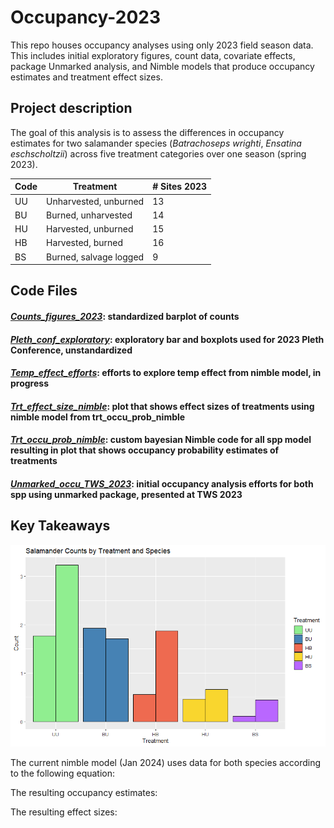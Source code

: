 # Occupancy-2023

This repo houses occupancy analyses using only 2023 field season data. This includes initial exploratory figures, count data, covariate effects, package Unmarked analysis, and Nimble models that produce occupancy estimates and treatment effect sizes.

## Project description

The goal of this analysis is to assess the differences in occupancy estimates for two salamander species (*Batrachoseps wrighti*, *Ensatina eschscholtzii*) across five treatment categories over one season (spring 2023).

Code | Treatment | # Sites 2023
-----|-----------|------------------
UU | Unharvested, unburned | 13
BU | Burned, unharvested | 14
HU | Harvested, unburned | 15
HB | Harvested, burned | 16
BS | Burned, salvage logged | 9


## Code Files
#### [*Counts_figures_2023*](C:\Users\jasmi\OneDrive\Documents\Occupancy-2023\code\Counts_figures_2023.R): standardized barplot of counts
#### [*Pleth_conf_exploratory*](C:\Users\jasmi\OneDrive\Documents\Occupancy-2023\code\Pleth_conf_exploratory.R): exploratory bar and boxplots used for 2023 Pleth Conference, unstandardized
#### [*Temp_effect_efforts*](C:\Users\jasmi\OneDrive\Documents\Occupancy-2023\code\Temp_effect_efforts.R): efforts to explore temp effect from nimble model, in progress
#### [*Trt_effect_size_nimble*](C:\Users\jasmi\OneDrive\Documents\Occupancy-2023\code\Trt_effect_size_nimble.R): plot that shows effect sizes of treatments using nimble model from trt_occu_prob_nimble
#### [*Trt_occu_prob_nimble*](C:\Users\jasmi\OneDrive\Documents\Occupancy-2023\code\Trt_occu_prob_nimble.R): custom bayesian Nimble code for all spp model resulting in plot that shows occupancy probability estimates of treatments
#### [*Unmarked_occu_TWS_2023*](C:\Users\jasmi\OneDrive\Documents\Occupancy-2023\code\Unmarked_occu_TWS_2023.R): initial occupancy analysis efforts for both spp using unmarked package, presented at TWS 2023

## Key Takeaways

![figure](figures\Counts_figures_2023\barplot_counts_standardized.png)

The current nimble model (Jan 2024) uses data for both species according to the following equation:




The resulting occupancy estimates:

The resulting effect sizes:
